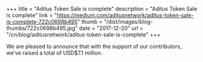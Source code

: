 +++
title = "Aditus Token Sale is complete"
description = "Aditus Token Sale is complete"
link = "https://medium.com/aditusnetwork/aditus-token-sale-is-complete-722c0698b495"
thumb = "/dist/images/blog-thumbs/722c0698b495.jpg"
date = "2017-12-20"
url = "/cn/blog/aditusnetwork/aditus-token-sale-is-complete"
+++

We are pleased to announce that with the support of our contributors, we’ve raised a total of USD$7.1 million.


